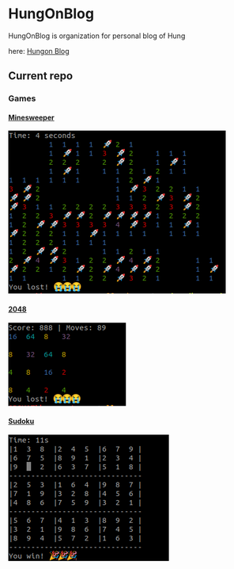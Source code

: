 # HungOnBlog
HungOnBlog is organization for personal blog of Hung

here: [Hungon Blog](https://hungon.notion.site)

## Current repo

### Games

#### [Minesweeper](https://github.com/HungOnBlog/minesweeper)
![Minesweeper](https://github.com/HungOnBlog/minesweeper/blob/master/minesweeper.png)

#### [2048](https://github.com/HungOnBlog/2048)
![2048](https://github.com/HungOnBlog/2048/blob/master/2048.png)

#### [Sudoku](https://github.com/HungOnBlog/sudoku)
![Sudoku](https://github.com/HungOnBlog/sudoku/blob/master/sudoku.png)
